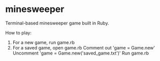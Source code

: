 # minesweeper
Terminal-based minesweeper game built in Ruby.

How to play:
1) For a new game, run game.rb
2) For a saved game, open game.rb
    Comment out 'game = Game.new'
    Uncomment 'game = Game.new('saved_game.txt')'
    Run game.rb
